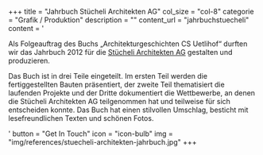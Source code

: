 +++
  title = "Jahrbuch Stücheli Architekten AG"
  col_size = "col-8"
  categorie = "Grafik / Produktion"
  description = ""
  content_url = "jahrbuchstuecheli"
  content = '<p>Als Folgeauftrag des Buchs &bdquo;Architekturgeschichten CS Uetlihof&ldquo; durften wir das Jahrbuch 2012 f&uuml;r die <u><a href="http://www.stuecheli.ch/">St&uuml;cheli Architekten AG</a></u> gestalten und produzieren.</p><p>Das Buch ist in drei Teile eingeteilt. Im ersten Teil werden die fertiggestellten Bauten pr&auml;sentiert, der zweite Teil thematisiert die laufenden Projekte und der Dritte dokumentiert die Wettbewerbe, an denen die St&uuml;cheli Architekten AG teilgenommen hat und teilweise f&uuml;r sich entscheiden konnte. Das Buch hat einen stilvollen Umschlag, besticht mit lesefreundlichen Texten und sch&ouml;nen Fotos.</p>'
  button = "Get In Touch"
  icon = "icon-bulb"
  img = "img/references/stuecheli-architekten-jahrbuch.jpg"
+++